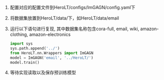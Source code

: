 1. 配置对应的配置文件到HeroLT/configs/ImGAGN/config.yaml下

1. 将数据集放置到HeroLT/data/下，如HeroLT/data/email

2. 运行以下语句进行复现, 其中数据集名称包含cora-full, email, wiki, amazon-clothing, amazon-electronics

   ```python
   import sys
   sys.path.append('../')  
   from HeroLT.nn.Wrappers import ImGAGN
   model = ImGAGN('email', '../HeroLT/')
   model.train()
   ```
   
3. 等待实现读取以及保存预训练模型